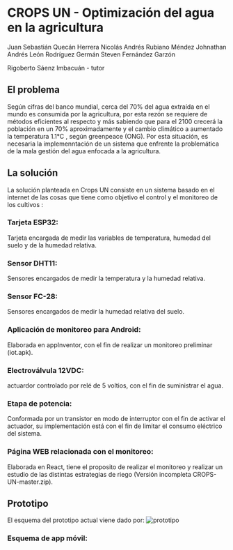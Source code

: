 # CROPS UN  - Optimización del agua en la agricultura

Juan Sebastián Quecán Herrera 
Nicolás Andrés Rubiano Méndez
Johnathan Andrés León Rodríguez
Germán Steven Fernández Garzón

Rigoberto Sáenz Imbacuán - tutor


## El problema 
Según cifras del  banco  mundial,  cerca del  70% del  agua extraída en  el  mundo  es   consumida por la agricultura,  por esta rezón se requiere de métodos eficientes al respecto y más sabiendo  que   para el  2100 crecerá la población en un 70%  aproximadamente y el cambio climático a aumentado la temperatura 1.1°C , según greenpeace (ONG). Por esta situación,  es necesaria la implemenntación de un sistema que enfrente la problemática de la mala gestión del agua enfocada a la agricultura. 

## La solución

 La solución planteada en Crops  UN consiste en un sistema basado en  el internet de las  cosas   que tiene   como  objetivo  el   control  y el monitoreo de los cultivos :
 
### Tarjeta ESP32:  
Tarjeta encargada de medir las variables de temperatura, humedad del  suelo  y de la humedad relativa.
### Sensor DHT11: 
Sensores encargados de medir la temperatura y la humedad relativa. 
### Sensor FC-28: 
Sensores encargados de medir la humedad relativa del  suelo. 
### Aplicación de monitoreo para Android:  
Elaborada en appInventor,  con el  fin de realizar un monitoreo preliminar (iot.apk). 
### Electroválvula 12VDC: 
actuardor controlado por relé de 5 voltios,  con el fin de suministrar el agua.
### Etapa de potencia: 
Conformada por un transistor en modo de interruptor con el fin de activar el actuador,  su implementación está con el fin de limitar el consumo eléctrico del sistema. 
### Página WEB relacionada con el monitoreo: 
Elaborada en React,  tiene el proposito de realizar el monitoreo y realizar un estudio de las distintas estrategias de riego (Versión incompleta CROPS-UN-master.zip).

## Prototipo
El esquema del prototipo actual viene dado por: 
![prototipo](https://user-images.githubusercontent.com/64376744/85492857-7a061a00-b59b-11ea-87c5-875c964ee0e2.PNG)


### Esquema de app móvil: 

